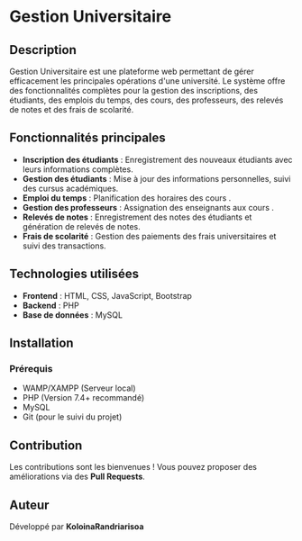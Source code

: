 # Gestion Universitaire

## Description
Gestion Universitaire est une plateforme web permettant de gérer efficacement les principales opérations d'une université. Le système offre des fonctionnalités complètes pour la gestion des inscriptions, des étudiants, des emplois du temps, des cours, des professeurs, des relevés de notes et des frais de scolarité.

## Fonctionnalités principales
- **Inscription des étudiants** : Enregistrement des nouveaux étudiants avec leurs informations complètes.
- **Gestion des étudiants** : Mise à jour des informations personnelles, suivi des cursus académiques.
- **Emploi du temps** : Planification des horaires des cours .
- **Gestion des professeurs** : Assignation des enseignants aux cours .
- **Relevés de notes** : Enregistrement des notes des étudiants et génération de relevés de notes.
- **Frais de scolarité** : Gestion des paiements des frais universitaires et suivi des transactions.

## Technologies utilisées
- **Frontend** : HTML, CSS, JavaScript, Bootstrap
- **Backend** : PHP
- **Base de données** : MySQL

## Installation
### Prérequis
- WAMP/XAMPP (Serveur local)
- PHP (Version 7.4+ recommandé)
- MySQL
- Git (pour le suivi du projet)

## Contribution
Les contributions sont les bienvenues ! Vous pouvez proposer des améliorations via des **Pull Requests**.

## Auteur
Développé par **KoloinaRandriarisoa**
